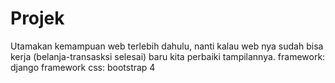 # Projek

Utamakan kemampuan web terlebih dahulu, nanti kalau web nya sudah bisa kerja (belanja-transasksi selesai) baru kita perbaiki tampilannya. framework: django
framework css: bootstrap 4
